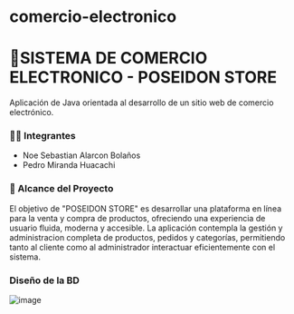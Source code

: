 # comercio-electronico
# 🛒SISTEMA DE COMERCIO ELECTRONICO - POSEIDON STORE

Aplicación de Java orientada al desarrollo de un sitio web de comercio electrónico.

### 👨‍💻 Integrantes
- Noe Sebastian Alarcon Bolaños
- Pedro Miranda Huacachi

### 🎯 Alcance del Proyecto
El objetivo de "POSEIDON STORE" es desarrollar una plataforma en línea para la venta y compra de productos, ofreciendo una experiencia de usuario fluida, moderna y accesible. La aplicación contempla la gestión y administracion completa de productos, pedidos y categorías, permitiendo tanto al cliente como al administrador interactuar eficientemente con el sistema.

### Diseño de la BD
![image](https://github.com/user-attachments/assets/58d1a9bb-bfc0-46fa-b7e5-309e7c73670d)





 
